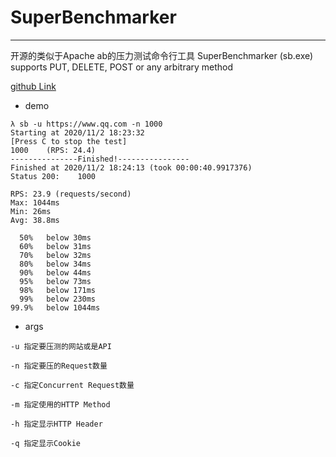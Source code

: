 # SuperBenchmarker

------
开源的类似于Apache ab的压力测试命令行工具
SuperBenchmarker (sb.exe) supports PUT, DELETE, POST or any arbitrary method

[github Link](https://github.com/aliostad/SuperBenchmarker)

- demo
```shell
λ sb -u https://www.qq.com -n 1000
Starting at 2020/11/2 18:23:32
[Press C to stop the test]
1000    (RPS: 24.4)
---------------Finished!----------------
Finished at 2020/11/2 18:24:13 (took 00:00:40.9917376)
Status 200:    1000

RPS: 23.9 (requests/second)
Max: 1044ms
Min: 26ms
Avg: 38.8ms

  50%   below 30ms
  60%   below 31ms
  70%   below 32ms
  80%   below 34ms
  90%   below 44ms
  95%   below 73ms
  98%   below 171ms
  99%   below 230ms
99.9%   below 1044ms
```

- args
```shell
-u 指定要压测的网站或是API

-n 指定要压的Request数量

-c 指定Concurrent Request数量

-m 指定使用的HTTP Method

-h 指定显示HTTP Header

-q 指定显示Cookie
```


